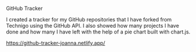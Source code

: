 GitHub Tracker

I created a tracker for my GitHub repositories that I have forked from Technigo using the GitHub API. I also showed how many projects I have done and how many I have left with the help of a pie chart built with chart.js.


https://github-tracker-joanna.netlify.app/
